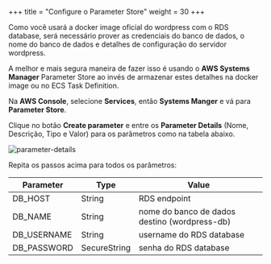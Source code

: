 +++
title = "Configure o Parameter Store"
weight = 30
+++

Como você usará a docker image oficial do wordpress com o RDS database, será necessário prover as credenciais do banco de dados, o nome do banco de dados e detalhes de configuração do servidor wordpress. 

A melhor e mais segura maneira de fazer isso é usando o **AWS Systems Manager** Parameter Store ao invés de armazenar estes detalhes na docker image ou no ECS Task Definition.

Na **AWS Console**, selecione **Services**, então **Systems Manger** e vá para **Parameter Store**.

Clique no botão **Create parameter** e entre os **Parameter Details** (Nome, Descrição, Tipo e Valor) para os parâmetros como na tabela abaixo.

![parameter-details](/ecs/parameter-details.png)

Repita os passos acima para todos os parâmetros:


| Parameter              | Type             | Value                          |
| ---------------------- | ---------------- |--------------------------------|
| DB_HOST                | String           | RDS endpoint                   |
| DB_NAME                | String           | nome do banco de dados destino (wordpress-db)  |
| DB_USERNAME            | String           | username do RDS database           |
| DB_PASSWORD            | SecureString     | senha do RDS database           |

